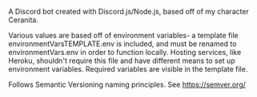 A Discord bot created with Discord.js/Node.js, based off of my character Ceranita.

Various values are based off of environment variables- a template file environmentVarsTEMPLATE.env is included, and must be renamed to environmentVars.env in order to function locally.
Hosting services, like Heroku, shouldn't require this file and have different means to set up environment variables. Required variables are visible in the template file.

Follows Semantic Versioning naming principles. See https://semver.org/